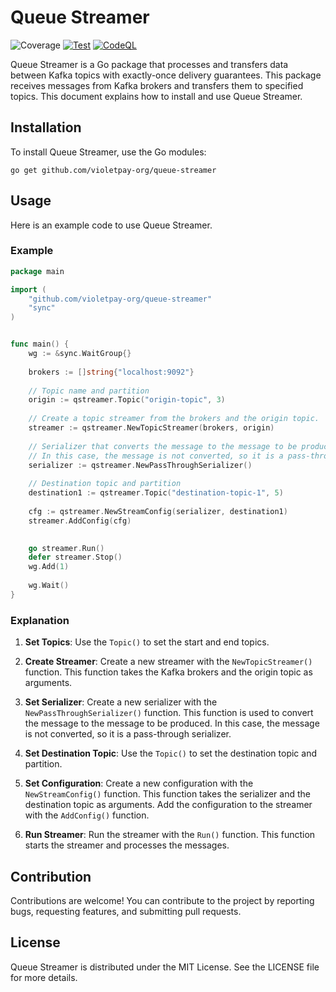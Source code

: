 # Queue Streamer
![Coverage](https://img.shields.io/badge/Coverage-91.8%25-brightgreen)
[![Test](https://github.com/violetpay-org/queue-streamer/actions/workflows/test.yml/badge.svg?branch=main)](https://github.com/violetpay-org/queue-streamer/actions/workflows/test.yml)
[![CodeQL](https://github.com/violetpay-org/queue-streamer/actions/workflows/github-code-scanning/codeql/badge.svg)](https://github.com/violetpay-org/queue-streamer/actions/workflows/github-code-scanning/codeql)


Queue Streamer is a Go package that processes and transfers data between Kafka topics with exactly-once delivery guarantees. This package receives messages from Kafka brokers and transfers them to specified topics. This document explains how to install and use Queue Streamer.

## Installation

To install Queue Streamer, use the Go modules:

```shell
go get github.com/violetpay-org/queue-streamer
```

## Usage

Here is an example code to use Queue Streamer.

### Example

```go
package main

import (
	"github.com/violetpay-org/queue-streamer"
	"sync"
)


func main() {
	wg := &sync.WaitGroup{}
	
	brokers := []string{"localhost:9092"} 
	
	// Topic name and partition
	origin := qstreamer.Topic("origin-topic", 3)
	
	// Create a topic streamer from the brokers and the origin topic.
	streamer := qstreamer.NewTopicStreamer(brokers, origin)
	
	// Serializer that converts the message to the message to be produced. 
	// In this case, the message is not converted, so it is a pass-through serializer.
	serializer := qstreamer.NewPassThroughSerializer()
	
	// Destination topic and partition
	destination1 := qstreamer.Topic("destination-topic-1", 5)
	
	cfg := qstreamer.NewStreamConfig(serializer, destination1)
	streamer.AddConfig(cfg)

	
	go streamer.Run()
	defer streamer.Stop()
	wg.Add(1)
	
	wg.Wait()
}
```

### Explanation

1. **Set Topics**: Use the `Topic()` to set the start and end topics.

2. **Create Streamer**: Create a new streamer with the `NewTopicStreamer()` function. This function takes the Kafka brokers and the origin topic as arguments.

3. **Set Serializer**: Create a new serializer with the `NewPassThroughSerializer()` function. This function is used to convert the message to the message to be produced. In this case, the message is not converted, so it is a pass-through serializer.

4. **Set Destination Topic**: Use the `Topic()` to set the destination topic and partition.

5. **Set Configuration**: Create a new configuration with the `NewStreamConfig()` function. This function takes the serializer and the destination topic as arguments. Add the configuration to the streamer with the `AddConfig()` function.

6. **Run Streamer**: Run the streamer with the `Run()` function. This function starts the streamer and processes the messages.

## Contribution

Contributions are welcome! You can contribute to the project by reporting bugs, requesting features, and submitting pull requests. 

## License

Queue Streamer is distributed under the MIT License. See the LICENSE file for more details.
